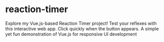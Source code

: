 # reaction-timer
Explore my Vue.js-based Reaction Timer project! Test your reflexes with this interactive web app. Click quickly when the button appears. A simple yet fun demonstration of Vue.js for responsive UI development
